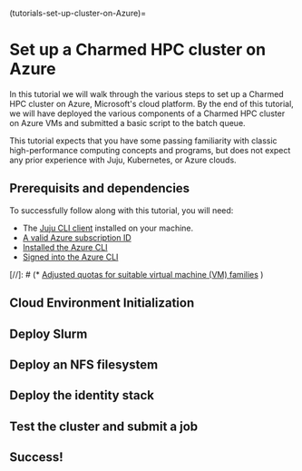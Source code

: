 (tutorials-set-up-cluster-on-Azure)=
# Set up a Charmed HPC cluster on Azure

In this tutorial we will walk through the various steps to set up a Charmed HPC cluster on Azure, Microsoft's cloud platform. By the end of this tutorial, we will have deployed the various components of a Charmed HPC cluster on Azure VMs and submitted a basic script to the batch queue. 

This tutorial expects that you have some passing familiarity with classic high-performance computing concepts and programs, but does not expect any prior experience with Juju, Kubernetes, or Azure clouds.

## Prerequisits and dependencies

To successfully follow along with this tutorial, you will need:

* The [Juju CLI client](https://documentation.ubuntu.com/juju/latest/user/howto/manage-juju/) installed on your machine.
* [A valid Azure subscription ID](https://learn.microsoft.com/en-us/azure/azure-portal/get-subscription-tenant-id)
* [Installed the Azure CLI](https://learn.microsoft.com/en-us/cli/azure/install-azure-cli)
* [Signed into the Azure CLI](https://learn.microsoft.com/en-us/cli/azure/authenticate-azure-cli-interactively)

[//]: # (* [Adjusted quotas for suitable virtual machine (VM) families](https://learn.microsoft.com/en-us/azure/quotas/per-vm-quota-requests) )

## Cloud Environment Initialization


## Deploy Slurm


## Deploy an NFS filesystem 


## Deploy the identity stack


## Test the cluster and submit a job

## Success!